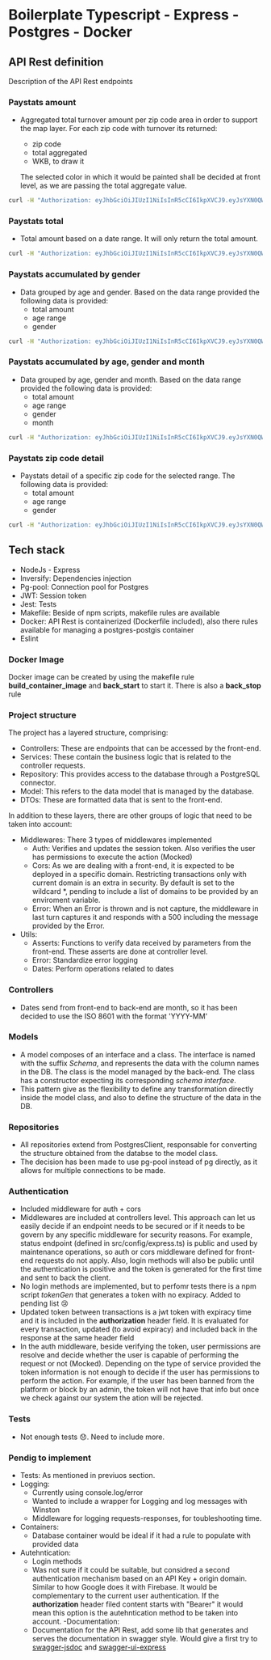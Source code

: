 # Boilerplate Typescript - Express - Postgres - Docker
## API Rest definition

Description of the API Rest endpoints
### Paystats amount
- Aggregated total turnover amount per zip code area in order to support the map layer. For each zip code with turnover its returned:
  - zip code
  - total aggregated
  - WKB, to draw it
  
  The selected color in which it would be painted shall be decided at front level, as we are passing the total aggregate value.
```sh
curl -H "Authorization: eyJhbGciOiJIUzI1NiIsInR5cCI6IkpXVCJ9.eyJsYXN0QWNjZXNzIjoiMjAyMi0wNi0yNlQxNjozNjozOS42MTNaIiwidXNlcklkIjoicjQzcjQiLCJ1c2VyTmFtZSI6Ikl2YW5jaHVjayBhY3RpdmUiLCJpYXQiOjE2NTYyNjEzOTl9.A-GwgSwhYQdrKMqAJJjvhEv_cUptvVpaegjMpWsECuk" -v 'http://0.0.0.0:5001/api/zip-code/paystats-amount?startMonth=2014-01&endMonth=2015-02'
```
### Paystats total
- Total amount based on a date range. It will only return the total amount.
```sh
curl -H "Authorization: eyJhbGciOiJIUzI1NiIsInR5cCI6IkpXVCJ9.eyJsYXN0QWNjZXNzIjoiMjAyMi0wNi0yNlQxNjozNjozOS42MTNaIiwidXNlcklkIjoicjQzcjQiLCJ1c2VyTmFtZSI6Ikl2YW5jaHVjayBhY3RpdmUiLCJpYXQiOjE2NTYyNjEzOTl9.A-GwgSwhYQdrKMqAJJjvhEv_cUptvVpaegjMpWsECuk" -v 'http://0.0.0.0:5001/api/paystats/total?startMonth=2015-01&endMonth=2015-02'
```

### Paystats accumulated by gender
- Data grouped by age and gender. Based on the data range provided the following data is provided:
  -  total amount
  -  age range
  -  gender
```sh
curl -H "Authorization: eyJhbGciOiJIUzI1NiIsInR5cCI6IkpXVCJ9.eyJsYXN0QWNjZXNzIjoiMjAyMi0wNi0yNlQxNjozNjozOS42MTNaIiwidXNlcklkIjoicjQzcjQiLCJ1c2VyTmFtZSI6Ikl2YW5jaHVjayBhY3RpdmUiLCJpYXQiOjE2NTYyNjEzOTl9.A-GwgSwhYQdrKMqAJJjvhEv_cUptvVpaegjMpWsECuk" -v 'http://0.0.0.0:5001/api/paystats/accumulated/age-gender?startMonth=2015-01&endMonth=2015-02'
```
### Paystats accumulated by age, gender and month
- Data grouped by age, gender and month. Based on the data range provided the following data is provided: 
  - total amount
  - age range
  - gender
  - month
```sh
curl -H "Authorization: eyJhbGciOiJIUzI1NiIsInR5cCI6IkpXVCJ9.eyJsYXN0QWNjZXNzIjoiMjAyMi0wNi0yNlQxNjozNjozOS42MTNaIiwidXNlcklkIjoicjQzcjQiLCJ1c2VyTmFtZSI6Ikl2YW5jaHVjayBhY3RpdmUiLCJpYXQiOjE2NTYyNjEzOTl9.A-GwgSwhYQdrKMqAJJjvhEv_cUptvVpaegjMpWsECuk" -v 'http://0.0.0.0:5001/api/paystats/accumulated/age-gender-month?startMonth=2015-01&endMonth=2015-02'
```
### Paystats zip code detail
- Paystats detail of a specific zip code for the selected range. The following data is provided: 
  - total amount
  - age range
  - gender
```sh
curl -H "Authorization: eyJhbGciOiJIUzI1NiIsInR5cCI6IkpXVCJ9.eyJsYXN0QWNjZXNzIjoiMjAyMi0wNi0yNlQxNjozNjozOS42MTNaIiwidXNlcklkIjoicjQzcjQiLCJ1c2VyTmFtZSI6Ikl2YW5jaHVjayBhY3RpdmUiLCJpYXQiOjE2NTYyNjEzOTl9.A-GwgSwhYQdrKMqAJJjvhEv_cUptvVpaegjMpWsECuk" -v 'http://0.0.0.0:5001/api/paystats/zip-code/28222?startMonth=2015-01&endMonth=2015-02'
```

## Tech stack
- NodeJs - Express
- Inversify: Dependencies injection
- Pg-pool: Connection pool for Postgres
- JWT: Session token
- Jest: Tests
- Makefile: Beside of npm scripts, makefile rules are available
- Docker: API Rest is containerized (Dockerfile included), also there rules available for managing a postgres-postgis container
- Eslint

### Docker Image
Docker image can be created by using the makefile rule __build_container_image__ and __back_start__ to start it. There is also a __back_stop__ rule

### Project structure
The project has a layered structure, comprising:
 - Controllers: These are endpoints that can be accessed by the front-end.
 - Services: These contain the business logic that is related to the controller requests.
 - Repository: This provides access to the database through a PostgreSQL connector.
 - Model: This refers to the data model that is managed by the database.
 - DTOs: These are formatted data that is sent to the front-end.

In addition to these layers, there are other groups of logic that need to be taken into account:
- Middlewares: There 3 types of middlewares implemented
    - Auth: Verifies and updates the session token. Also verifies the user has permissions to execute the action (Mocked)
    - Cors: As we are dealing with a front-end, it is expected to be deployed in a specific domain. Restricting transactions only with current domain is an extra in security. By default is set to the wildcard *, pending to include a list of domains to be provided by an enviroment variable.
    - Error: When an Error is thrown and is not capture, the middleware in last turn captures it and responds with a 500 including the message provided by the Error.
- Utils:
    - Asserts: Functions to verify data received by parameters from the front-end. These asserts are done at controller level.
    - Error: Standardize error logging
    - Dates: Perform operations related to dates

### Controllers
- Dates send from front-end to back-end are month, so it has been decided to use the ISO 8601 with the format 'YYYY-MM'

### Models
- A model composes of an interface and a class. The interface is named with the suffix _Schema_, and represents the data with the column names in the DB. The class is the model managed by the back-end. The class has a constructor expecting its corresponding _schema interface_.
- This pattern give as the flexibility to define any transformation directly inside the model class, and also to define the structure of the data in the DB.

### Repositories
- All repositories extend from PostgresClient, responsable for converting the structure obtained from the databse to the model class.
- The decision has been made to use pg-pool instead of pg directly, as it allows for multiple connections to be made.

### Authentication
- Included middleware for auth + cors
- Middlewares are included at controllers level. This approach can let us easily decide if an endpoint needs to be secured or if it needs to be govern by any specific middleware for security reasons. For example, status endpoint (defined in src/config/express.ts) is public and used by maintenance operations, so auth or cors middleware defined for front-end requests do not apply. Also, login methods will also be public until the authentication is positive and the token is generated for the first time and sent to back the client.
- No login methods are implemented, but to perfomr tests there is a npm script _tokenGen_ that generates a token with no expiracy. Added to pending list 😢
- Updated token between transactions is a jwt token with expiracy time and it is included in the **authorization** header field. It is evaluated for every transaction, updated (to avoid expiracy) and included back in the response at the same header field
- In the auth middleware, beside verifying the token, user permissions are resolve and decide whether the user is capable of performing the request or not (Mocked). Depending on the type of service provided the token information is not enough to decide if the user has permissions to perform the action. For example, if the user has been banned from the platform or block by an admin, the token will not have that info but once we check against our system the ation will be rejected.

### Tests
- Not enough tests 😞. Need to include more.

### Pendig to implement
- Tests: As mentioned in previuos section.
- Logging:
    - Currently using console.log/error
    - Wanted to include a wrapper for Logging and log messages with Winston
    - Middleware for logging requests-responses, for toubleshooting time.
- Containers:
    - Database container would be ideal if it had a rule to populate with provided data
- Autehntication:
    - Login methods
    - Was not sure if it could be suitable, but considred a second authentication mechanism based on an API Key + origin domain. Similar to how Google does it with Firebase. It would be complementary to the current user authentication. If the __authorization__ header filed content starts with "Bearer" it would mean this option is the autehntication method to be taken into account.
-Documentation:
    - Documentation for the API Rest, add some lib that generates and serves the documentation in swagger style. Would give a first try to [swagger-jsdoc](https://www.npmjs.com/package/swagger-jsdoc) and [swagger-ui-express](https://www.npmjs.com/package/swagger-ui-express)
